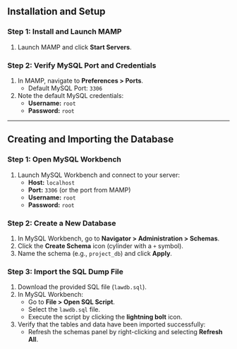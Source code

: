 

## Installation and Setup

### Step 1: Install and Launch MAMP
1. Launch MAMP and click **Start Servers**.

### Step 2: Verify MySQL Port and Credentials
1. In MAMP, navigate to **Preferences > Ports**.
   - Default MySQL Port: `3306`
2. Note the default MySQL credentials:
   - **Username:** `root`
   - **Password:** `root`

---

## Creating and Importing the Database

### Step 1: Open MySQL Workbench
1. Launch MySQL Workbench and connect to your server:
   - **Host:** `localhost`
   - **Port:** `3306` (or the port from MAMP)
   - **Username:** `root`
   - **Password:** `root`

### Step 2: Create a New Database
1. In MySQL Workbench, go to **Navigator > Administration > Schemas**.
2. Click the **Create Schema** icon (cylinder with a `+` symbol).
3. Name the schema (e.g., `project_db`) and click **Apply**.

### Step 3: Import the SQL Dump File
1. Download the provided SQL file (`lawdb.sql`).
2. In MySQL Workbench:
   - Go to **File > Open SQL Script**.
   - Select the `lawdb.sql` file.
   - Execute the script by clicking the **lightning bolt** icon.
3. Verify that the tables and data have been imported successfully:
   - Refresh the schemas panel by right-clicking and selecting **Refresh All**.


